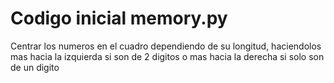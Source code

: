 # Codigo inicial memory.py
Centrar los numeros en el cuadro dependiendo de su longitud, haciendolos mas hacia la izquierda si son de 2 digitos o mas hacia la derecha si solo son de un digito
